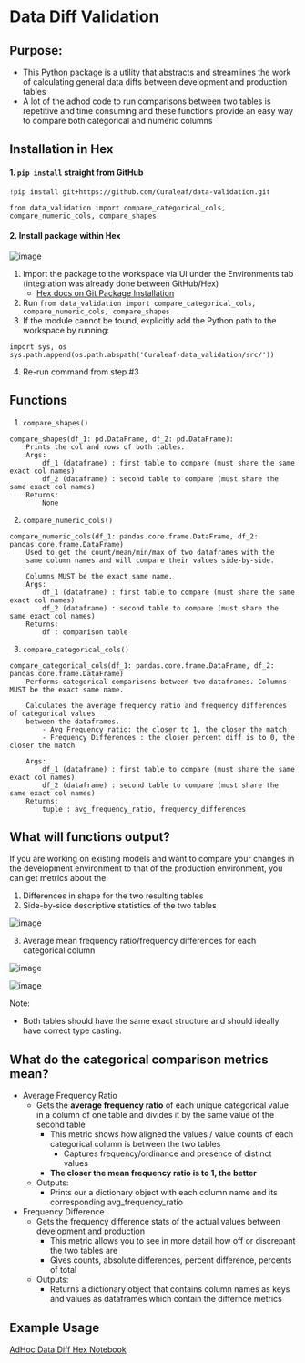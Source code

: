 # Data Diff Validation

## Purpose:
- This Python package is a utility that abstracts and streamlines the work of calculating general data diffs between development and production tables
- A lot of the adhod code to run comparisons between two tables is repetitive and time consuming and these functions provide an easy way to compare both categorical and numeric columns

## Installation in Hex
#### 1. `pip install` straight from GitHub 
```
!pip install git+https://github.com/Curaleaf/data-validation.git

from data_validation import compare_categorical_cols, compare_numeric_cols, compare_shapes
```

#### 2. Install package within Hex
![image](https://github.com/user-attachments/assets/603e8d10-28d2-4d14-bd73-c7e61b52a103)

1. Import the package to the workspace via UI under the Environments tab (integration was already done between GitHub/Hex)
    - [Hex docs on Git Package Installation](https://learn.hex.tech/docs/explore-data/projects/environment-configuration/using-packages#git-packages) 
3. Run `from data_validation import compare_categorical_cols, compare_numeric_cols, compare_shapes`
4. If the module cannot be found, explicitly add the Python path to the workspace by running:

 ```
import sys, os
sys.path.append(os.path.abspath('Curaleaf-data_validation/src/'))
 ```
4. Re-run command from step #3


## Functions
1. `compare_shapes()`
```
compare_shapes(df_1: pd.DataFrame, df_2: pd.DataFrame):
    Prints the col and rows of both tables.
    Args:
        df_1 (dataframe) : first table to compare (must share the same exact col names)
        df_2 (dataframe) : second table to compare (must share the same exact col names)
    Returns:
        None
```

2. `compare_numeric_cols()`
```
compare_numeric_cols(df_1: pandas.core.frame.DataFrame, df_2: pandas.core.frame.DataFrame)
    Used to get the count/mean/min/max of two dataframes with the 
    same column names and will compare their values side-by-side.
    
    Columns MUST be the exact same name.
    Args:
        df_1 (dataframe) : first table to compare (must share the same exact col names)
        df_2 (dataframe) : second table to compare (must share the same exact col names)
    Returns:
        df : comparison table
```
3. `compare_categorical_cols()`
```
compare_categorical_cols(df_1: pandas.core.frame.DataFrame, df_2: pandas.core.frame.DataFrame)
    Performs categorical comparisons between two dataframes. Columns MUST be the exact same name.
    
    Calculates the average frequency ratio and frequency differences of categorical values
    between the dataframes.
        - Avg Frequency ratio: the closer to 1, the closer the match
        - Frequency Differences : the closer percent diff is to 0, the closer the match
        
    Args:
        df_1 (dataframe) : first table to compare (must share the same exact col names)
        df_2 (dataframe) : second table to compare (must share the same exact col names)
    Returns:
        tuple : avg_frequency_ratio, frequency_differences
```

## What will functions output?

If you are working on existing models and want to compare your changes in the development environment to that of the production environment, you can get metrics about the
1. Differences in shape for the two resulting tables
2. Side-by-side descriptive statistics of the two tables

![image](https://github.com/user-attachments/assets/3a5cc401-1d96-476b-8236-d55124e7c49b)

3. Average mean frequency ratio/frequency differences for each categorical column

![image](https://github.com/user-attachments/assets/13f0af24-3533-4077-8af2-48874b3aeb29)

![image](https://github.com/user-attachments/assets/c1cde009-c417-42e6-9f3f-d759dd51e5b8)


Note:
- Both tables should have the same exact structure and should ideally have correct type casting.

## What do the categorical comparison metrics mean?
- Average Frequency Ratio
  - Gets the __average frequency ratio__ of each unique categorical value in a column of one table and divides it by the same value of the second table
    - This metric shows how aligned the values / value counts of each categorical column is between the two tables
        - Captures frequency/ordinance and presence of distinct values
    - __The closer the mean frequency ratio is to 1, the better__
  - Outputs:
    - Prints our a dictionary object with each column name and its corresponding avg_frequency_ratio
- Frequency Difference
    - Gets the frequency difference stats of the actual values between development and production
        - This metric allows you to see in more detail how off or discrepant the two tables are
        - Gives counts, absolute differences, percent difference, percents of total
    - Outputs:
        - Returns a dictionary object that contains column names as keys and values as dataframes which contain the differnce metrics


## Example Usage
[AdHoc Data Diff Hex Notebook](https://app.hex.tech/ee7be01c-5b3b-4920-aeb2-5e155dd24840/hex/e666faad-715d-42ee-8f3d-5de4442d4364/draft/logic)

